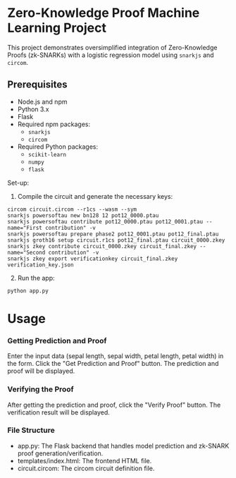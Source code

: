 # Zero-Knowledge Proof Machine Learning Project

This project demonstrates oversimplified integration of Zero-Knowledge Proofs (zk-SNARKs) with a logistic regression model
using `snarkjs` and `circom`.

## Prerequisites

- Node.js and npm
- Python 3.x
- Flask
- Required npm packages:
    - `snarkjs`
    - `circom`
- Required Python packages:
    - `scikit-learn`
    - `numpy`
    - `flask`

Set-up:

1. Compile the circuit and generate the necessary keys:

```shell
circom circuit.circom --r1cs --wasm --sym
snarkjs powersoftau new bn128 12 pot12_0000.ptau
snarkjs powersoftau contribute pot12_0000.ptau pot12_0001.ptau --name="First contribution" -v
snarkjs powersoftau prepare phase2 pot12_0001.ptau pot12_final.ptau
snarkjs groth16 setup circuit.r1cs pot12_final.ptau circuit_0000.zkey
snarkjs zkey contribute circuit_0000.zkey circuit_final.zkey --name="Second contribution" -v
snarkjs zkey export verificationkey circuit_final.zkey verification_key.json
```

2. Run the app:

```shell
python app.py
```

# Usage

### Getting Prediction and Proof

Enter the input data (sepal length, sepal width, petal length, petal width) in the form.
Click the "Get Prediction and Proof" button.
The prediction and proof will be displayed.

### Verifying the Proof

After getting the prediction and proof, click the "Verify Proof" button.
The verification result will be displayed.

### File Structure

- app.py: The Flask backend that handles model prediction and zk-SNARK proof generation/verification.
- templates/index.html: The frontend HTML file.
- circuit.circom: The circom circuit definition file.


